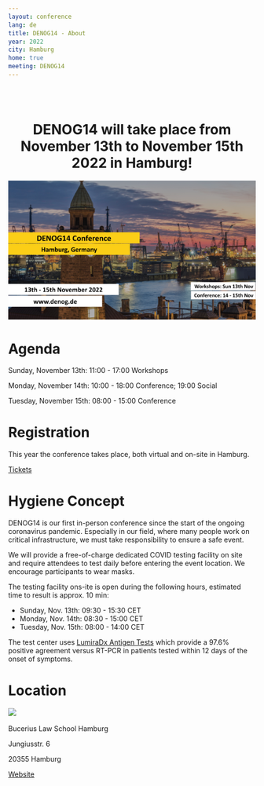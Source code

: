 ```yaml
---
layout: conference
lang: de
title: DENOG14 - About
year: 2022
city: Hamburg
home: true
meeting: DENOG14
---
```


<br><br>
<center>
    <h1>DENOG14 will take place from November 13th to November 15th 2022 in Hamburg!</h1>
</center>

![DENOG14 Banner](/images/meetings/denog14/denog14_banner.png)

# Agenda

Sunday, November 13th: 11:00 - 17:00 Workshops

Monday, November 14th: 10:00 - 18:00 Conference; 19:00 Social

Tuesday, November 15th: 08:00 - 15:00 Conference

# Registration

This year the conference takes place, both virtual and on-site in Hamburg.

<a href="/de/meetings/denog14/tickets.html" class="btn btn-custom-default">Tickets <i class="ion-arrow-right-c"></i></a>


# Hygiene Concept

DENOG14 is our first in-person conference since the start of the ongoing coronavirus pandemic. Especially in our field, where many people work on critical infrastructure, we must take responsibility to ensure a safe event.

We will provide a free-of-charge dedicated COVID testing facility on site and require attendees to test daily before entering the event location.
We encourage participants to wear masks.

The testing facility ons-ite is open during the following hours, estimated time to result is approx. 10 min:
* Sunday, Nov. 13th: 09:30 - 15:30 CET
* Monday, Nov. 14th: 08:30 - 15:00 CET
* Tuesday, Nov. 15th: 08:00 - 14:00 CET

The test center uses [LumiraDx Antigen Tests](https://www.lumiradx.com/uk-en/test-menu/antigen-test) which provide a 97.6% positive agreement versus RT-PCR in patients tested within 12 days of the onset of symptoms.
# Location

<img src="https://www.law-school.de/fileadmin/_processed_/b/f/csm_IMG_0507_042020MartinM_1e93ab1357.jpeg" style='width:350px;'>

Bucerius Law School Hamburg

Jungiusstr. 6

20355 Hamburg

<a href='http://www.bucerius-event.de/die-location/raeumlichkeiten/helmut-schmidt-auditorium/' class="btn btn-custom-default" target='_new'>Website</a>
<br>
